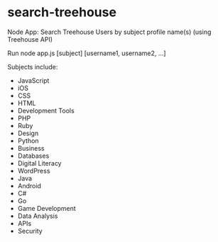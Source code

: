# search-treehouse
Node App: Search Treehouse Users by subject profile name(s) (using Treehouse API)

Run node app.js [subject] [username1, username2, ...]

Subjects include:

- JavaScript
- iOS
- CSS
- HTML
- Development Tools
- PHP
- Ruby
- Design
- Python
- Business
- Databases
- Digital Literacy
- WordPress
- Java
- Android
- C#
- Go
- Game Development
- Data Analysis
- APIs
- Security
